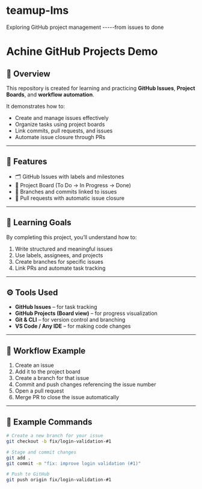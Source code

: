 # teamup-lms
Exploring GitHub project management -----from issues to done 
# Achine GitHub Projects Demo

## 📘 Overview
This repository is created for learning and practicing **GitHub Issues**, **Project Boards**, and **workflow automation**.

It demonstrates how to:
- Create and manage issues effectively  
- Organize tasks using project boards  
- Link commits, pull requests, and issues  
- Automate issue closure through PRs  

---

## 🧩 Features
- 🗂️ GitHub Issues with labels and milestones  
- 🚀 Project Board (To Do → In Progress → Done)  
- 🔗 Branches and commits linked to issues  
- 🤝 Pull requests with automatic issue closure  

---

## 🧠 Learning Goals
By completing this project, you’ll understand how to:
1. Write structured and meaningful issues  
2. Use labels, assignees, and projects  
3. Create branches for specific issues  
4. Link PRs and automate task tracking  

---

## ⚙️ Tools Used
- **GitHub Issues** – for task tracking  
- **GitHub Projects (Board view)** – for progress visualization  
- **Git & CLI** – for version control and branching  
- **VS Code / Any IDE** – for making code changes  

---

## 🚀 Workflow Example

1. Create an issue  
2. Add it to the project board  
3. Create a branch for that issue  
4. Commit and push changes referencing the issue number  
5. Open a pull request  
6. Merge PR to close the issue automatically  

---

## 📄 Example Commands

```bash
# Create a new branch for your issue
git checkout -b fix/login-validation-#1

# Stage and commit changes
git add .
git commit -m "fix: improve login validation (#1)"

# Push to GitHub
git push origin fix/login-validation-#1
